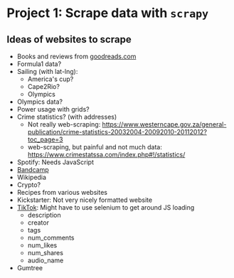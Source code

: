 # Project 1: Scrape data with `scrapy`

## Ideas of websites to scrape

- Books and reviews from [goodreads.com](https://www.goodreads.com/)
- Formula1 data?
- Sailing (with lat-lng):
    - America's cup?
    - Cape2Rio?
    - Olympics
- Olympics data?
- Power usage with grids?
- Crime statistics? (with addresses)
    - Not really web-scraping: https://www.westerncape.gov.za/general-publication/crime-statistics-20032004-20092010-20112012?toc_page=3
    - web-scraping, but painful and not much data: https://www.crimestatssa.com/index.php#!/statistics/
- Spotify: Needs JavaScript
- [Bandcamp](https://bandcamp.com/)
- Wikipedia
- Crypto?
- Recipes from various websites
- Kickstarter: Not very nicely formatted website
- [TikTok](https://www.tiktok.com/foryou): Might have to use selenium to get around JS loading
    - description
    - creator
    - tags
    - num_comments
    - num_likes
    - num_shares
    - audio_name
- Gumtree
